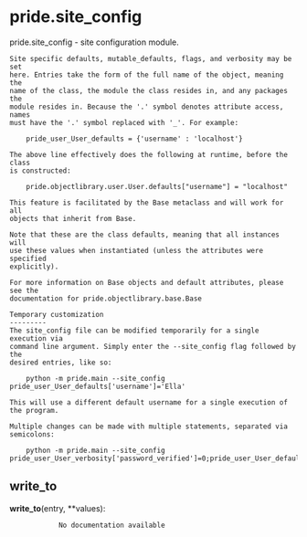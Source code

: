 pride.site_config
==============

 pride.site_config - site configuration module.

    Site specific defaults, mutable_defaults, flags, and verbosity may be set
    here. Entries take the form of the full name of the object, meaning the
    name of the class, the module the class resides in, and any packages the
    module resides in. Because the '.' symbol denotes attribute access, names
    must have the '.' symbol replaced with '_'. For example:
        
        pride_user_User_defaults = {'username' : 'localhost'}
        
    The above line effectively does the following at runtime, before the class
    is constructed:
    
        pride.objectlibrary.user.User.defaults["username"] = "localhost"
        
    This feature is facilitated by the Base metaclass and will work for all
    objects that inherit from Base.
    
    Note that these are the class defaults, meaning that all instances will
    use these values when instantiated (unless the attributes were specified
    explicitly).
    
    For more information on Base objects and default attributes, please see the
    documentation for pride.objectlibrary.base.Base 
    
    Temporary customization
    ---------
    The site_config file can be modified temporarily for a single execution via
    command line argument. Simply enter the --site_config flag followed by the
    desired entries, like so:
        
        python -m pride.main --site_config pride_user_User_defaults['username']='Ella'
        
    This will use a different default username for a single execution of the program.
    
    Multiple changes can be made with multiple statements, separated via semicolons:
        
        python -m pride.main --site_config pride_user_User_verbosity['password_verified']=0;pride_user_User_defaults['username']='Ella'            
    

write_to
--------------

**write_to**(entry, **values):

				No documentation available
